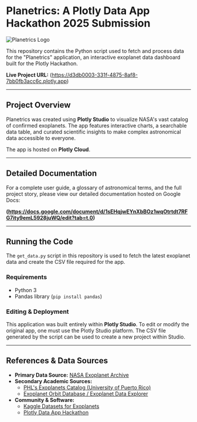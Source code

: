 
# Planetrics: A Plotly Data App Hackathon 2025 Submission

![Planetrics Logo](URL_to_your_uploaded_logo_image)

This repository contains the Python script used to fetch and process data for the "Planetrics" application, an interactive exoplanet data dashboard built for the Plotly Hackathon.

**Live Project URL:** (https://d3db0003-331f-4875-8af8-7bb0fb3acc6c.plotly.app)

---

## Project Overview

Planetrics was created using **Plotly Studio** to visualize NASA's vast catalog of confirmed exoplanets. The app features interactive charts, a searchable data table, and curated scientific insights to make complex astronomical data accessible to everyone.

The app is hosted on **Plotly Cloud**.

---

## Detailed Documentation

For a complete user guide, a glossary of astronomical terms, and the full project story, please view our detailed documentation hosted on Google Docs:

**(https://docs.google.com/document/d/1sEHqjwEYnXbBOz1wqOtrtdt7RFG7ity9emL5928juWQ/edit?tab=t.0)**

---

## Running the Code

The `get_data.py` script in this repository is used to fetch the latest exoplanet data and create the CSV file required for the app.

### Requirements
* Python 3
* Pandas library (`pip install pandas`)

### Editing & Deployment
This application was built entirely within **Plotly Studio**. To edit or modify the original app, one must use the Plotly Studio platform. The CSV file generated by the script can be used to create a new project within Studio.

---

## References & Data Sources

* **Primary Data Source:** [NASA Exoplanet Archive](https://exoplanetarchive.ipac.caltech.edu)
* **Secondary Academic Sources:**
    * [PHL's Exoplanets Catalog (University of Puerto Rico)](https://phl.upr.edu/projects/habitable-exoplanets-catalog/hec-data-of-potentially-habitable-worlds/phls-exoplanets-catalog)
    * [Exoplanet Orbit Database / Exoplanet Data Explorer](http://exoplanets.org)
* **Community & Software:**
    * [Kaggle Datasets for Exoplanets](https://www.kaggle.com/datasets/arashnic/exoplanets)
    * [Plotly Data App Hackathon](https://plotly.devpost.com/)

